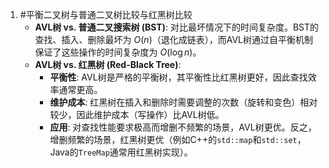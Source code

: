 1. #平衡二叉树与普通二叉树比较与红黑树比较
	*   **AVL树 vs. 普通二叉搜索树 (BST)**: 对比最坏情况下的时间复杂度。BST的查找、插入、删除最坏为 $O(n)$（退化成链表），而AVL树通过自平衡机制保证了这些操作的时间复杂度为 $O(\log n)$。
    *   **AVL树 vs. 红黑树 (Red-Black Tree)**:
        *   **平衡性**: AVL树是严格的平衡树，其平衡性比红黑树更好，因此查找效率通常更高。
        *   **维护成本**: 红黑树在插入和删除时需要调整的次数（旋转和变色）相对较少，因此维护成本（写操作）比AVL树低。
        *   **应用**: 对查找性能要求极高而增删不频繁的场景，AVL树更优。反之，增删频繁的场景，红黑树更优（例如C++的`std::map`和`std::set`，Java的`TreeMap`通常用红黑树实现）。